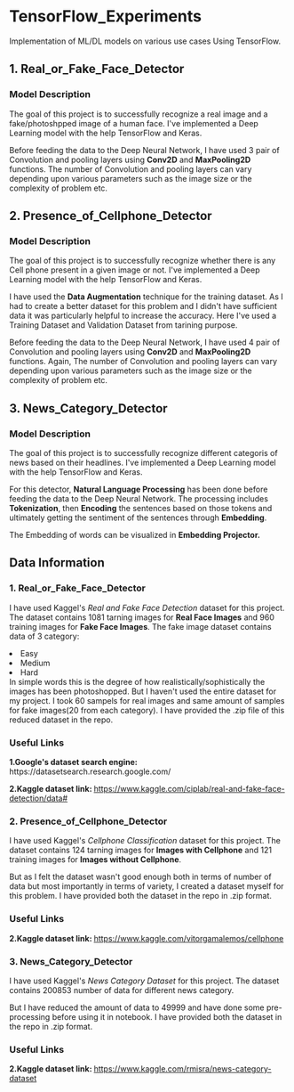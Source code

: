 # TensorFlow_Experiments
Implementation of ML/DL models on various use cases Using TensorFlow.

<h2>1. Real_or_Fake_Face_Detector</h2>

<h3> Model Description</h3>
The goal of this project is to successfully recognize a real image and a fake/photoshpped image of a human face. I've implemented a Deep Learning model with the help TensorFlow and Keras.


Before feeding the data to the Deep Neural Network, I have used 3 pair of Convolution and pooling layers using <b>Conv2D</b> and <b>MaxPooling2D</b> functions. The number of Convolution and pooling layers can vary depending upon various parameters such as the image size or the complexity of problem etc.

<h2>2. Presence_of_Cellphone_Detector</h2>

<h3> Model Description</h3>
The goal of this project is to successfully recognize whether there is any Cell phone present in a given image or not. I've implemented a Deep Learning model with the help TensorFlow and Keras.

I have used the <b>Data Augmentation</b> technique for the training dataset. As I had to create a better dataset for this problem and I didn't have sufficient data it was particularly helpful to increase the accuracy. Here I've used a Training Dataset and Validation Dataset from tarining purpose.

Before feeding the data to the Deep Neural Network, I have used 4 pair of Convolution and pooling layers using <b>Conv2D</b> and <b>MaxPooling2D</b> functions. Again, The number of Convolution and pooling layers can vary depending upon various parameters such as the image size or the complexity of problem etc.

<h2>3. News_Category_Detector</h2>

<h3> Model Description</h3>
The goal of this project is to successfully recognize different categoris of news based on their headlines. I've implemented a Deep Learning model with the help TensorFlow and Keras.


For this detector, <b>Natural Language Processing</b> has been done before feeding the data to the Deep Neural Network. The processing includes <b>Tokenization</b>, then <b>Encoding</b> the sentences based on those tokens and ultimately getting the sentiment of the sentences through <b>Embedding</b>.

The Embedding of words can be visualized in <b>Embedding Projector.</b> 

<h2>Data Information</h2>

<h3>1. Real_or_Fake_Face_Detector</h3>

I have used Kaggel's <i>Real and Fake Face Detection</i> dataset for this project. The dataset contains 1081 tarning images for <b>Real Face Images</b> and 960 training images for <b>Fake Face Images</b>. The fake image dataset contains data of 3 category:
<li>Easy</li>
<li>Medium</li>
<li>Hard</li>
In simple words this is the degree of how realistically/sophistically the images has been photoshopped. But I haven't used the entire dataset for my project. I took 60 sampels for real images and same amount of samples for fake images(20 from each category). I have provided the .zip file of this reduced dataset in the repo.

<h3>Useful Links</h3>
<strong>1.Google's dataset search engine: </strong>https://datasetsearch.research.google.com/

<strong>2.Kaggle dataset link: </strong>https://www.kaggle.com/ciplab/real-and-fake-face-detection/data#

<h3>2. Presence_of_Cellphone_Detector</h3>

I have used Kaggel's <i>Cellphone Classification</i> dataset for this project. The dataset contains 124 tarning images for <b>Images with Cellphone</b> and 121 training images for <b>Images without Cellphone</b>. 

But as I felt the dataset wasn't good enough both in terms of number of data but most importantly in terms of variety, I created a dataset myself for this problem. I have provided both the dataset in the repo in 
.zip format.

<h3>Useful Links</h3>

<strong>2.Kaggle dataset link: </strong>https://www.kaggle.com/vitorgamalemos/cellphone

<h3>3. News_Category_Detector</h3>

I have used Kaggel's <i>News Category Dataset</i> for this project. The dataset contains 200853 number of data for different news category. 

But I have reduced the amount of data to 49999 and have done some pre-processing before using it in notebook. I have provided both the dataset in the repo in .zip format.

<h3>Useful Links</h3>

<strong>2.Kaggle dataset link: </strong>https://www.kaggle.com/rmisra/news-category-dataset




